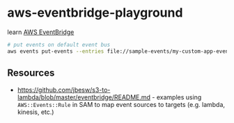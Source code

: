 # aws-eventbridge-playground

learn [AWS EventBridge](https://aws.amazon.com/eventbridge/)

```sh
# put events on default event bus
aws events put-events --entries file://sample-events/my-custom-app-events.json
```

## Resources

* <https://github.com/jbesw/s3-to-lambda/blob/master/eventbridge/README.md> - examples using `AWS::Events::Rule` in SAM to map event sources to targets (e.g. lambda, kinesis, etc.)